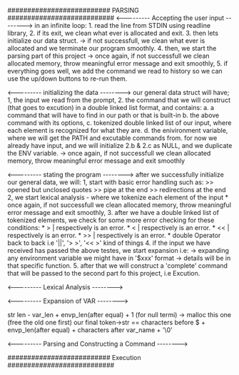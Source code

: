 ########################## PARSING ###########################
<--------- Accepting the user input -------->
in an infinite loop:
	1. read the line from STDIN using readline library,
	2. if its exit,  we clean what ever is allocated and exit.
	3. then lets initialize our data struct.
		-> if not successfull, we clean what ever is allocated and we terminate our program smoothly.
	4. then, we start the parsing part of this project
		-> once again, if not successfull we clean allocated memory, throw meaningful error message and exit smoothly,
	5. if everything goes well, we add the command we read to history so we can use the up/down buttons to re-run them.

<---------  initializing the data -------->
our general data struct will have;
	1, the input we read from the prompt,
	2. the command that we will construct (that goes to excution) in a double linked list format, and contains:
		a. a command that will have to find in our path or that is built-in
		b. the above command with its options,
		c. tokenized double linked list of our input, where each element is recognized for what they are.
		d. the enivironment variable, where we will get the PATH and excutable commands from.
for now we already have input, and we will initialize 2.b & 2.c as NULL, and we duplicate the ENV variable.
		-> once again, if not successfull we clean allocated memory, throw meaningful error message and exit smoothly

<---------  stating the program -------->
after we successfully initialize our general data, we will:
	1, start with basic error handling such as:
		>> opened but unclosed quotes
		>> pipe at the end
		>> redirections at the end
	2, we start lexical analysis - where we tokenize each element of the input
		* once again, if not successfull we clean allocated memory, throw meaningful error message and exit smoothly,
	3. after we have a double linked list of tokenized elements, we check for some more error checking for these conditions:
		* > | respectively is an error.
		* < | respectively is an error.
		* << | respectively is an error.
		* >> | respectively is an error.
		* double Operator back to back i.e '||', '> >', '<< >' kind of things
	4. if the input we have received has passed the above testes, we start expansion i.e:
		-> expanding any environment variable we might have in '$xxx' format -> details will be in that specific function.
	5. after that we will construct a 'complete' command that will be passed to the second part fo this project, i.e Excution.

<---------  Lexical Analysis -------->


<---------  Expansion of VAR -------->

str len - var_len + envp_len(after equal) + 1 (for null termi) -> malloc this one (free the old one first)
our final token->str == characters before $ + envp_len(after equal) + characters after var_name + '\0'

<---------  Parsing and Constructing a Command -------->


########################## Execution ###########################

